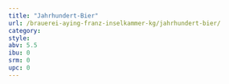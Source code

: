 ```yaml
---
title: "Jahrhundert-Bier"
url: /brauerei-aying-franz-inselkammer-kg/jahrhundert-bier/
category: 
style: 
abv: 5.5
ibu: 0
srm: 0
upc: 0
---
```


